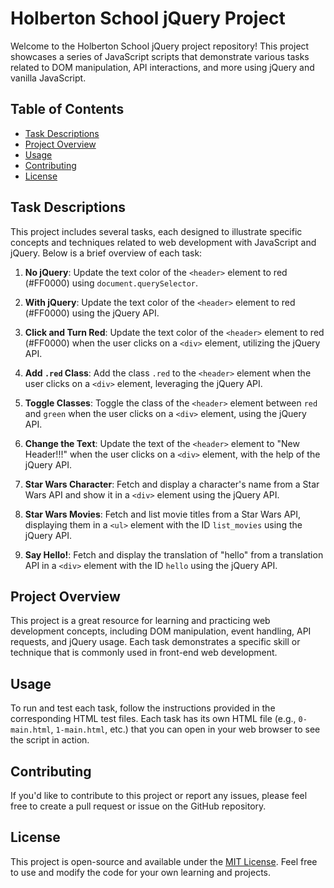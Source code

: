# Holberton School jQuery Project

Welcome to the Holberton School jQuery project repository! This project showcases a series of JavaScript scripts that demonstrate various tasks related to DOM manipulation, API interactions, and more using jQuery and vanilla JavaScript. 

## Table of Contents
- [Task Descriptions](#task-descriptions)
- [Project Overview](#project-overview)
- [Usage](#usage)
- [Contributing](#contributing)
- [License](#license)

## Task Descriptions

This project includes several tasks, each designed to illustrate specific concepts and techniques related to web development with JavaScript and jQuery. Below is a brief overview of each task:

1. **No jQuery**: Update the text color of the `<header>` element to red (#FF0000) using `document.querySelector`.

2. **With jQuery**: Update the text color of the `<header>` element to red (#FF0000) using the jQuery API.

3. **Click and Turn Red**: Update the text color of the `<header>` element to red (#FF0000) when the user clicks on a `<div>` element, utilizing the jQuery API.

4. **Add `.red` Class**: Add the class `.red` to the `<header>` element when the user clicks on a `<div>` element, leveraging the jQuery API.

5. **Toggle Classes**: Toggle the class of the `<header>` element between `red` and `green` when the user clicks on a `<div>` element, using the jQuery API.

6. **Change the Text**: Update the text of the `<header>` element to "New Header!!!" when the user clicks on a `<div>` element, with the help of the jQuery API.

7. **Star Wars Character**: Fetch and display a character's name from a Star Wars API and show it in a `<div>` element using the jQuery API.

8. **Star Wars Movies**: Fetch and list movie titles from a Star Wars API, displaying them in a `<ul>` element with the ID `list_movies` using the jQuery API.

9. **Say Hello!**: Fetch and display the translation of "hello" from a translation API in a `<div>` element with the ID `hello` using the jQuery API.

## Project Overview

This project is a great resource for learning and practicing web development concepts, including DOM manipulation, event handling, API requests, and jQuery usage. Each task demonstrates a specific skill or technique that is commonly used in front-end web development.

## Usage

To run and test each task, follow the instructions provided in the corresponding HTML test files. Each task has its own HTML file (e.g., `0-main.html`, `1-main.html`, etc.) that you can open in your web browser to see the script in action.

## Contributing

If you'd like to contribute to this project or report any issues, please feel free to create a pull request or issue on the GitHub repository.

## License

This project is open-source and available under the [MIT License](LICENSE). Feel free to use and modify the code for your own learning and projects.